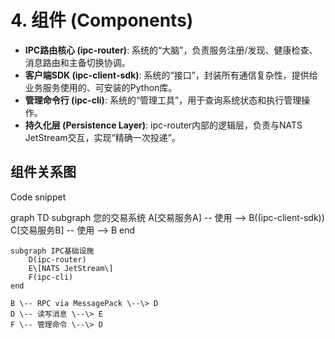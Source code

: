# **4\. 组件 (Components)**

* **IPC路由核心 (ipc-router)**: 系统的“大脑”，负责服务注册/发现、健康检查、消息路由和主备切换协调。
* **客户端SDK (ipc-client-sdk)**: 系统的“接口”，封装所有通信复杂性，提供给业务服务使用的、可安装的Python库。
* **管理命令行 (ipc-cli)**: 系统的“管理工具”，用于查询系统状态和执行管理操作。
* **持久化层 (Persistence Layer)**: ipc-router内部的逻辑层，负责与NATS JetStream交互，实现“精确一次投递”。

## **组件关系图**

Code snippet

graph TD
    subgraph 您的交易系统
        A\[交易服务A\] \-- 使用 \--\> B((ipc-client-sdk))
        C\[交易服务B\] \-- 使用 \--\> B
    end

    subgraph IPC基础设施
        D(ipc-router)
        E\[NATS JetStream\]
        F(ipc-cli)
    end

    B \-- RPC via MessagePack \--\> D
    D \-- 读写消息 \--\> E
    F \-- 管理命令 \--\> D
